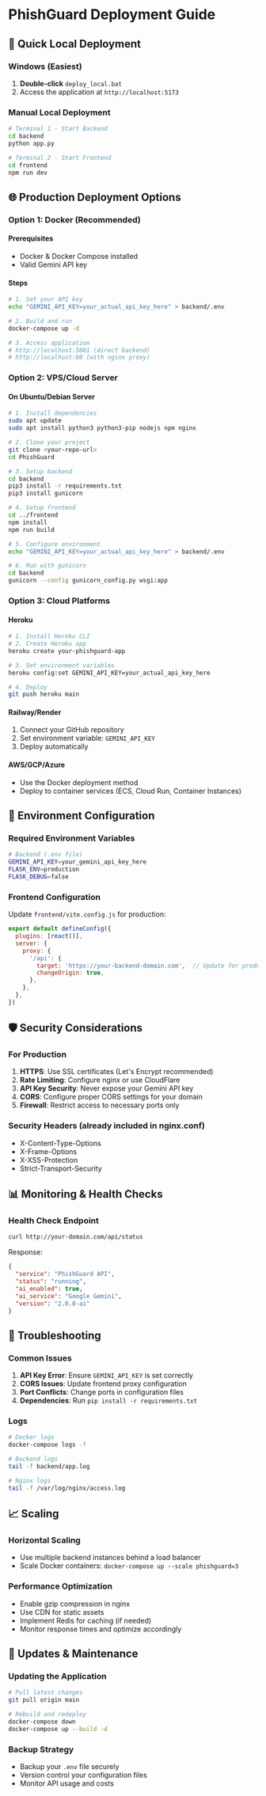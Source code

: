 # PhishGuard Deployment Guide

## 🚀 Quick Local Deployment

### Windows (Easiest)
1. **Double-click** `deploy_local.bat`
2. Access the application at `http://localhost:5173`

### Manual Local Deployment
```bash
# Terminal 1 - Start Backend
cd backend
python app.py

# Terminal 2 - Start Frontend  
cd frontend
npm run dev
```

## 🌐 Production Deployment Options

### Option 1: Docker (Recommended)

#### Prerequisites
- Docker & Docker Compose installed
- Valid Gemini API key

#### Steps
```bash
# 1. Set your API key
echo "GEMINI_API_KEY=your_actual_api_key_here" > backend/.env

# 2. Build and run
docker-compose up -d

# 3. Access application
# http://localhost:5001 (direct backend)
# http://localhost:80 (with nginx proxy)
```

### Option 2: VPS/Cloud Server

#### On Ubuntu/Debian Server
```bash
# 1. Install dependencies
sudo apt update
sudo apt install python3 python3-pip nodejs npm nginx

# 2. Clone your project
git clone <your-repo-url>
cd PhishGuard

# 3. Setup backend
cd backend
pip3 install -r requirements.txt
pip3 install gunicorn

# 4. Setup frontend
cd ../frontend
npm install
npm run build

# 5. Configure environment
echo "GEMINI_API_KEY=your_actual_api_key_here" > backend/.env

# 6. Run with gunicorn
cd backend
gunicorn --config gunicorn_config.py wsgi:app
```

### Option 3: Cloud Platforms

#### Heroku
```bash
# 1. Install Heroku CLI
# 2. Create Heroku app
heroku create your-phishguard-app

# 3. Set environment variables
heroku config:set GEMINI_API_KEY=your_actual_api_key_here

# 4. Deploy
git push heroku main
```

#### Railway/Render
1. Connect your GitHub repository
2. Set environment variable: `GEMINI_API_KEY`
3. Deploy automatically

#### AWS/GCP/Azure
- Use the Docker deployment method
- Deploy to container services (ECS, Cloud Run, Container Instances)

## 🔧 Environment Configuration

### Required Environment Variables
```bash
# Backend (.env file)
GEMINI_API_KEY=your_gemini_api_key_here
FLASK_ENV=production
FLASK_DEBUG=false
```

### Frontend Configuration
Update `frontend/vite.config.js` for production:
```javascript
export default defineConfig({
  plugins: [react()],
  server: {
    proxy: {
      '/api': {
        target: 'https://your-backend-domain.com',  // Update for production
        changeOrigin: true,
      },
    },
  },
})
```

## 🛡️ Security Considerations

### For Production
1. **HTTPS**: Use SSL certificates (Let's Encrypt recommended)
2. **Rate Limiting**: Configure nginx or use CloudFlare
3. **API Key Security**: Never expose your Gemini API key
4. **CORS**: Configure proper CORS settings for your domain
5. **Firewall**: Restrict access to necessary ports only

### Security Headers (already included in nginx.conf)
- X-Content-Type-Options
- X-Frame-Options  
- X-XSS-Protection
- Strict-Transport-Security

## 📊 Monitoring & Health Checks

### Health Check Endpoint
```bash
curl http://your-domain.com/api/status
```

Response:
```json
{
  "service": "PhishGuard API",
  "status": "running", 
  "ai_enabled": true,
  "ai_service": "Google Gemini",
  "version": "2.0.0-ai"
}
```

## 🐛 Troubleshooting

### Common Issues
1. **API Key Error**: Ensure `GEMINI_API_KEY` is set correctly
2. **CORS Issues**: Update frontend proxy configuration  
3. **Port Conflicts**: Change ports in configuration files
4. **Dependencies**: Run `pip install -r requirements.txt`

### Logs
```bash
# Docker logs
docker-compose logs -f

# Backend logs  
tail -f backend/app.log

# Nginx logs
tail -f /var/log/nginx/access.log
```

## 📈 Scaling

### Horizontal Scaling
- Use multiple backend instances behind a load balancer
- Scale Docker containers: `docker-compose up --scale phishguard=3`

### Performance Optimization
- Enable gzip compression in nginx
- Use CDN for static assets
- Implement Redis for caching (if needed)
- Monitor response times and optimize accordingly

## 🔄 Updates & Maintenance

### Updating the Application
```bash
# Pull latest changes
git pull origin main

# Rebuild and redeploy
docker-compose down
docker-compose up --build -d
```

### Backup Strategy
- Backup your `.env` file securely
- Version control your configuration files
- Monitor API usage and costs
